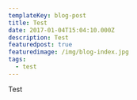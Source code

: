 ```yaml
---
templateKey: blog-post
title: Test
date: 2017-01-04T15:04:10.000Z
description: Test
featuredpost: true
featuredimage: /img/blog-index.jpg
tags:
  - test
---
```

Test

